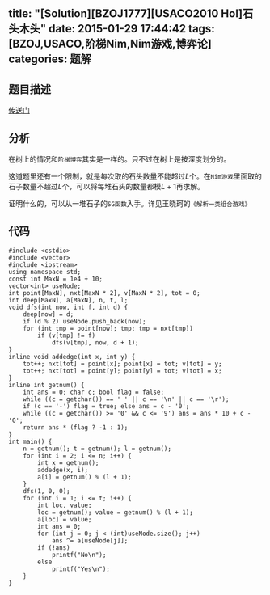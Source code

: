 title: "[Solution][BZOJ1777][USACO2010 Hol]石头木头"
date: 2015-01-29 17:44:42
tags: [BZOJ,USACO,阶梯Nim,Nim游戏,博弈论]
categories: 题解
---
<!--more-->
## 题目描述
[传送门](http://www.lydsy.com/JudgeOnline/problem.php?id=1777)

## 分析
在树上的情况和`阶梯博弈`其实是一样的。只不过在树上是按深度划分的。

这道题里还有一个限制，就是每次取的石头数量不能超过$L$个。在`Nim游戏`里面取的石子数量不超过$L$个，可以将每堆石头的数量都模$L+1$再求解。

证明什么的，可以从一堆石子的`SG函数`入手。详见王晓珂的`《解析一类组合游戏》`

## 代码
```
#include <cstdio>
#include <vector>
#include <iostream>
using namespace std;
const int MaxN = 1e4 + 10;
vector<int> useNode;
int point[MaxN], nxt[MaxN * 2], v[MaxN * 2], tot = 0;
int deep[MaxN], a[MaxN], n, t, l;
void dfs(int now, int f, int d) {
    deep[now] = d;
    if (d % 2) useNode.push_back(now);
    for (int tmp = point[now]; tmp; tmp = nxt[tmp])
        if (v[tmp] != f)
            dfs(v[tmp], now, d + 1);
}
inline void addedge(int x, int y) {
    tot++; nxt[tot] = point[x]; point[x] = tot; v[tot] = y;
    tot++; nxt[tot] = point[y]; point[y] = tot; v[tot] = x;
}
inline int getnum() {
    int ans = 0; char c; bool flag = false;
    while ((c = getchar()) == ' ' || c == '\n' || c == '\r');
    if (c == '-') flag = true; else ans = c - '0';
    while ((c = getchar()) >= '0' && c <= '9') ans = ans * 10 + c - '0';
    return ans * (flag ? -1 : 1);
}
int main() {
    n = getnum(); t = getnum(); l = getnum();
    for (int i = 2; i <= n; i++) {
        int x = getnum();
        addedge(x, i);
        a[i] = getnum() % (l + 1);
    }
    dfs(1, 0, 0);
    for (int i = 1; i <= t; i++) {
        int loc, value;
        loc = getnum(); value = getnum() % (l + 1);
        a[loc] = value;
        int ans = 0;
        for (int j = 0; j < (int)useNode.size(); j++)
            ans ^= a[useNode[j]];
        if (!ans)
            printf("No\n");
        else
            printf("Yes\n");
    }
}
```